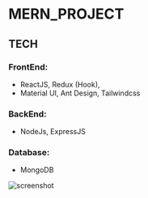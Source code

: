 # MERN_PROJECT


## TECH
### FrontEnd:
- ReactJS, Redux (Hook),
- Material UI, Ant Design, Tailwindcss
### BackEnd:
- NodeJs, ExpressJS

### Database:
- MongoDB


![screenshot](https://user-images.githubusercontent.com/61446841/185796475-ac620ea1-085e-4a8a-afd2-6d3337ac9d0c.png)

